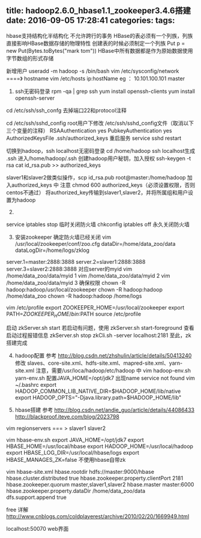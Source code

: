 title: hadoop2.6.0_hbase1.1_zookeeper3.4.6搭建
date: 2016-09-05 17:28:41
categories:
tags:
---

hbase支持结构化半结构化
不允许跨行的事务
HBase的表必须有一个列族，列族直接影响HBase数据存储的物理特性
创建表的时候必须制定一个列族
Put p = new Put(Bytes.toBytes("mark tom")) HBase中所有数据都是作为原始数据使用字节数组的形式存储


新增用户 useradd -m hadoop -s /bin/bash
vim /etc/sysconfig/network  ====》 hostname
vim /etc/hosts ip:hostName   eg ： 10.101.100.101  master

1. ssh无密码登录
rpm -qa | grep ssh
yum install openssh-clients
yum install openssh-server

cd /etc/ssh/ssh_confg
去掉端口22和protocol注释

cd /etc/ssh/sshd_config
root用户下修改 /etc/ssh/sshd_config文件（取消以下三个变量的注释）
RSAAuthentication yes
PubkeyAuthentication yes
AuthorizedKeysFile  .ssh/authorized_keys
重启服务  service sshd restart

切换到hadoop，ssh localhost无密码登录
cd /home/hadoop
ssh localhost生成  .ssh
进入/home/hadoop/.ssh
创建hadoop用户秘钥，加入授权
ssh-keygen -t rsa
cat id_rsa.pub >> authorized_keys

slaver1和slaver2做类似操作，scp id_rsa.pub root@master:/home/hadoop
加入authorized_keys 中
注意 chmod 600 authorized_keys（必须设置权限，否则centos不通过）
将authorized_key传输到slaver1,slaver2，并将所属组和用户设置为hadoop

2.
service iptables stop 临时关闭防火墙
chkconfig iptables off 永久关闭防火墙

3. 安装zookeeper
确定防火墙已经关闭
vim /usr/local/zookeeper/conf/zoo.cfg
dataDir=/home/data_zoo/data
dataLogDir=/home/logs/zklog

server.1=master:2888:3888
server.2=slaver1:2888:3888
server.3=slaver2:2888:3888
对应server的myid
vim /home/data_zoo/data/myid 1
vim /home/data_zoo/data/myid 2
vim /home/data_zoo/data/myid 3
确保权限
chown -R hadoop:hadoop/usr/local/zookeeper
chown -R hadoop:hadoop /home/data_zoo
chown -R hadoop:hadoop /home/logs

vim /etc/profile
export ZOOKEEPER_HOME=/usr/local/zookeeper
export PATH=$ZOOKEEPER_HOME/bin:$PATH
source /etc/profile

启动
zkServer.sh start
若启动有问题，使用 zkServer.sh start-foreground 查看启动过程报错信息
zkServer.sh stop
zkCli.sh -server localhost:2181
至此，zk搭建完成

4. hadoop配置
参考 http://blog.csdn.net/zhshulin/article/details/50413240
修改 slaves、core-site.xml、hdfs-site.xml、mapred-site.xml、yarn-site.xml
注意，需要/usr/loca/hadoop/etc/hadoop 中 vim hadoop-env.sh  yarn-env.sh 配置JAVA_HOME=/opt/jdk7
出现name service not found
vim ~/.bashrc
export HADOOP_COMMON_LIB_NATIVE_DIR=$HADOOP_HOME/lib/native
export HADOOP_OPTS="-Djava.library.path=$HADOOP_HOME/lib"



5. hbase搭建
参考 http://blog.csdn.net/andie_guo/article/details/44086433
http://blackproof.iteye.com/blog/2023798

vim regionservers === > slaver1  slaver2

vim hbase-env.sh
export JAVA_HOME=/opt/jdk7
export HBASE_HOME=/usr/local/hbase
export HADOOP_HOME=/usr/local/hadoop
export HBASE_LOG_DIR=/usr/local/hbase/logs
export HBASE_MANAGES_ZK=false  不使用hbase自带zk

vim hbase-site.xml
<property>
    <name>hbase.rootdir</name>
    <value>hdfs://master:9000/hbase</value>
</property>
<property>
    <name>hbase.cluster.distributed</name>
    <value>true</value>
</property>
<property>
    <name>hbase.zookeeper.property.clientPort</name>
    <value>2181</value>
</property>
<property>
    <name>hbase.zookeeper.quorum</name>
    <value>master,slaver1,slaver2</value>
</property>
<property>
    <name>hbase.master</name>
    <value>master:6000</value>
</property>
<property>
    <name>hbase.zookeeper.property.dataDir</name>
    <value>/home/data_zoo/data</value>
</property>
<property>
    <name>dfs.support.append</name>
    <value>true</value>
</property>

free 详解 http://www.cnblogs.com/coldplayerest/archive/2010/02/20/1669949.html

localhost:50070 web界面

